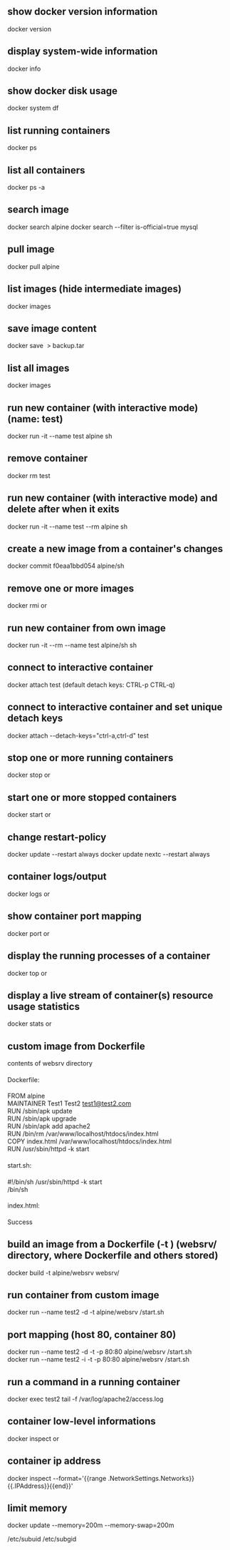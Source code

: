 ## show docker version information
docker version

## display system-wide information
docker info

## show docker disk usage
docker system df

## list running containers
docker ps

## list all containers
docker ps -a

## search image
docker search alpine
docker search --filter is-official=true mysql

## pull image
docker pull alpine

## list images (hide intermediate images)
docker images

## save image content
docker save <image name> > backup.tar

## list all images
docker images

## run new container (with interactive mode) (name: test)
docker run -it --name test alpine sh

## remove <test> container
docker rm test

## run new container (with interactive mode) and delete after when it exits
docker run -it --name test --rm alpine sh

## create a new image from a container's changes
docker commit f0eaa1bbd054 alpine/sh

## remove one or more images
docker rmi <name> or <id>

## run new container from own image
docker run -it --rm --name test alpine/sh sh

## connect to interactive container
docker attach test
(default detach keys: CTRL-p CTRL-q)

## connect to interactive container and set unique detach keys
docker attach --detach-keys="ctrl-a,ctrl-d" test

## stop one or more running containers
docker stop <name> or <id>

## start one or more stopped containers
docker start <name> or <id>

## change restart-policy
docker update <name> --restart always
docker update nextc --restart always

## container logs/output
docker logs <name> or <id>

## show container port mapping
docker port <name> or <id>

## display the running processes of a container
docker top <name> or <id>

## display a live stream of container(s) resource usage statistics
docker stats <name> or <id>

## custom image from Dockerfile

contents of websrv directory
####
Dockerfile:
####

FROM alpine  
MAINTAINER Test1 Test2 <test1@test2.com>  
RUN /sbin/apk update  
RUN /sbin/apk upgrade  
RUN /sbin/apk add apache2  
RUN /bin/rm /var/www/localhost/htdocs/index.html  
COPY index.html /var/www/localhost/htdocs/index.html  
RUN /usr/sbin/httpd -k start  

####
start.sh:
####

#!/bin/sh
/usr/sbin/httpd -k start  
/bin/sh

####
index.html:
####
Success

## build an image from a Dockerfile (-t <tag>) (websrv/ directory, where Dockerfile and others stored)
docker build -t alpine/websrv websrv/ 

## run container from custom image
docker run --name test2 -d -t alpine/websrv /start.sh

## port mapping (host 80, container 80)
docker run --name test2 -d -t -p 80:80 alpine/websrv /start.sh  
docker run --name test2 -i -t -p 80:80 alpine/websrv /start.sh

## run a command in a running container
docker exec test2 tail -f /var/log/apache2/access.log

## container low-level informations
docker inspect <name> or <id>

## container ip address
docker inspect --format='{{range .NetworkSettings.Networks}}{{.IPAddress}}{{end}}' <id>

## limit memory 
docker update <name> --memory=200m --memory-swap=200m


/etc/subuid
/etc/subgid
